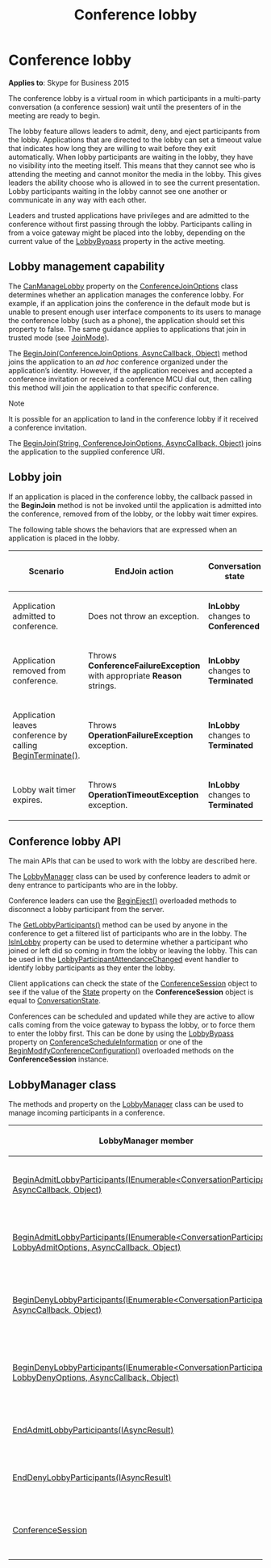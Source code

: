 ﻿---
title: Conference lobby
TOCTitle: Conference lobby
ms:assetid: a299808b-4228-4934-8fe7-7ec000382ee8
ms:mtpsurl: https://msdn.microsoft.com/en-us/library/Dn465989(v=office.16)
ms:contentKeyID: 65239940
ms.date: 07/27/2015
mtps_version: v=office.16
---

# Conference lobby


**Applies to**: Skype for Business 2015



The conference lobby is a virtual room in which participants in a multi-party conversation (a conference session) wait until the presenters of in the meeting are ready to begin.

The lobby feature allows leaders to admit, deny, and eject participants from the lobby. Applications that are directed to the lobby can set a timeout value that indicates how long they are willing to wait before they exit automatically. When lobby participants are waiting in the lobby, they have no visibility into the meeting itself. This means that they cannot see who is attending the meeting and cannot monitor the media in the lobby. This gives leaders the ability choose who is allowed in to see the current presentation. Lobby participants waiting in the lobby cannot see one another or communicate in any way with each other.

Leaders and trusted applications have privileges and are admitted to the conference without first passing through the lobby. Participants calling in from a voice gateway might be placed into the lobby, depending on the current value of the [LobbyBypass](https://msdn.microsoft.com/en-us/library/hh381638\(v=office.16\)) property in the active meeting.

## Lobby management capability

The [CanManageLobby](https://msdn.microsoft.com/en-us/library/hh381614\(v=office.16\)) property on the [ConferenceJoinOptions](https://msdn.microsoft.com/en-us/library/hh385064\(v=office.16\)) class determines whether an application manages the conference lobby. For example, if an application joins the conference in the default mode but is unable to present enough user interface components to its users to manage the conference lobby (such as a phone), the application should set this property to false. The same guidance applies to applications that join in trusted mode (see [JoinMode](https://msdn.microsoft.com/en-us/library/hh384536\(v=office.16\))).

The [BeginJoin(ConferenceJoinOptions, AsyncCallback, Object)](https://msdn.microsoft.com/en-us/library/hh348502\(v=office.16\)) method joins the application to an *ad hoc* conference organized under the application’s identity. However, if the application receives and accepted a conference invitation or received a conference MCU dial out, then calling this method will join the application to that specific conference.


> [!NOTE]
> It is possible for an application to land in the conference lobby if it received a conference invitation.



The [BeginJoin(String, ConferenceJoinOptions, AsyncCallback, Object)](https://msdn.microsoft.com/en-us/library/hh348983\(v=office.16\)) joins the application to the supplied conference URI.

## Lobby join

If an application is placed in the conference lobby, the callback passed in the **BeginJoin** method is not be invoked until the application is admitted into the conference, removed from of the lobby, or the lobby wait timer expires.

The following table shows the behaviors that are expressed when an application is placed in the lobby.

<table>
<colgroup>
<col style="width: 25%" />
<col style="width: 25%" />
<col style="width: 25%" />
<col style="width: 25%" />
</colgroup>
<thead>
<tr class="header">
<th><p>Scenario</p></th>
<th><p>EndJoin action</p></th>
<th><p>Conversation state</p></th>
<th><p>ConferenceSession state</p></th>
</tr>
</thead>
<tbody>
<tr class="odd">
<td><p>Application admitted to conference.</p></td>
<td><p>Does not throw an exception.</p></td>
<td><p><strong>InLobby</strong> changes to <strong>Conferenced</strong></p></td>
<td><p><strong>InLobby</strong> changes to <strong>Connected</strong></p></td>
</tr>
<tr class="even">
<td><p>Application removed from conference.</p></td>
<td><p>Throws <strong>ConferenceFailureException</strong> with appropriate <strong>Reason</strong> strings.</p></td>
<td><p><strong>InLobby</strong> changes to <strong>Terminated</strong></p></td>
<td><p><strong>InLobby</strong> changes to <strong>Idle</strong></p></td>
</tr>
<tr class="odd">
<td><p>Application leaves conference by calling <a href="https://msdn.microsoft.com/en-us/library/hh349607(v=office.16)">BeginTerminate()</a>.</p></td>
<td><p>Throws <strong>OperationFailureException</strong> exception.</p></td>
<td><p><strong>InLobby</strong> changes to <strong>Terminated</strong></p></td>
<td><p><strong>InLobby</strong> changes to <strong>Idle</strong></p></td>
</tr>
<tr class="even">
<td><p>Lobby wait timer expires.</p></td>
<td><p>Throws <strong>OperationTimeoutException</strong> exception.</p></td>
<td><p><strong>InLobby</strong> changes to <strong>Terminated</strong></p></td>
<td><p><strong>InLobby</strong> changes to <strong>Idle</strong></p></td>
</tr>
</tbody>
</table>


## Conference lobby API

The main APIs that can be used to work with the lobby are described here.

The [LobbyManager](https://msdn.microsoft.com/en-us/library/hh383596\(v=office.16\)) class can be used by conference leaders to admit or deny entrance to participants who are in the lobby.

Conference leaders can use the [BeginEject()](https://msdn.microsoft.com/en-us/library/hh384485\(v=office.16\)) overloaded methods to disconnect a lobby participant from the server.

The [GetLobbyParticipants()](https://msdn.microsoft.com/en-us/library/hh384852\(v=office.16\)) method can be used by anyone in the conference to get a filtered list of participants who are in the lobby. The [IsInLobby](https://msdn.microsoft.com/en-us/library/hh383635\(v=office.16\)) property can be used to determine whether a participant who joined or left did so coming in from the lobby or leaving the lobby. This can be used in the [LobbyParticipantAttendanceChanged](https://msdn.microsoft.com/en-us/library/hh349572\(v=office.16\)) event handler to identify lobby participants as they enter the lobby.

Client applications can check the state of the [ConferenceSession](https://msdn.microsoft.com/en-us/library/hh349315\(v=office.16\)) object to see if the value of the [State](https://msdn.microsoft.com/en-us/library/hh161754\(v=office.16\)) property on the **ConferenceSession** object is equal to [ConversationState](https://msdn.microsoft.com/en-us/library/hh381026\(v=office.16\)).

Conferences can be scheduled and updated while they are active to allow calls coming from the voice gateway to bypass the lobby, or to force them to enter the lobby first. This can be done by using the [LobbyBypass](https://msdn.microsoft.com/en-us/library/hh382782\(v=office.16\)) property on [ConferenceScheduleInformation](https://msdn.microsoft.com/en-us/library/hh381608\(v=office.16\)) or one of the [BeginModifyConferenceConfiguration()](https://msdn.microsoft.com/en-us/library/hh161773\(v=office.16\)) overloaded methods on the **ConferenceSession** instance.

## LobbyManager class

The methods and property on the [LobbyManager](https://msdn.microsoft.com/en-us/library/hh383596\(v=office.16\)) class can be used to manage incoming participants in a conference.

<table>
<colgroup>
<col style="width: 50%" />
<col style="width: 50%" />
</colgroup>
<thead>
<tr class="header">
<th><p>LobbyManager member</p></th>
<th><p>Description</p></th>
</tr>
</thead>
<tbody>
<tr class="odd">
<td><p><a href="https://msdn.microsoft.com/en-us/library/hh350073(v=office.16)">BeginAdmitLobbyParticipants(IEnumerable&lt;ConversationParticipant&gt;, AsyncCallback, Object)</a></p></td>
<td><p>Method. Admits lobby participants into the conference.</p>
<p>BeginAdmitLobbyParticipants(IEnumerable&lt;ConversationParticipant&gt;, AsyncCallback, object)</p></td>
</tr>
<tr class="even">
<td><p><a href="https://msdn.microsoft.com/en-us/library/hh349506(v=office.16)">BeginAdmitLobbyParticipants(IEnumerable&lt;ConversationParticipant&gt;, LobbyAdmitOptions, AsyncCallback, Object)</a></p></td>
<td><p>Method. Admits lobby participants into the conference.</p>
<p>BeginAdmitLobbyParticipants(IEnumerable&lt;ConversationParticipant&gt;, LobbyAdmitOptions, AsyncCallback, object)</p></td>
</tr>
<tr class="odd">
<td><p><a href="https://msdn.microsoft.com/en-us/library/hh382108(v=office.16)">BeginDenyLobbyParticipants(IEnumerable&lt;ConversationParticipant&gt;, AsyncCallback, Object)</a></p></td>
<td><p>Method. Denies lobby participants admission into the conference and removes them from the lobby.</p>
<p>BeginDenyLobbyParticipants(IEnumerable&lt;ConversationParticipant&gt;, AsyncCallback, object)</p></td>
</tr>
<tr class="even">
<td><p><a href="https://msdn.microsoft.com/en-us/library/hh349251(v=office.16)">BeginDenyLobbyParticipants(IEnumerable&lt;ConversationParticipant&gt;, LobbyDenyOptions, AsyncCallback, Object)</a></p></td>
<td><p>Method. Denies lobby participants admission into the conference and removes them from the lobby.</p>
<p>BeginDenyLobbyParticipants(IEnumerable&lt;ConversationParticipant&gt;, LobbyDenyOptions, AsyncCallback, object)</p></td>
</tr>
<tr class="odd">
<td><p><a href="https://msdn.microsoft.com/en-us/library/hh381873(v=office.16)">EndAdmitLobbyParticipants(IAsyncResult)</a></p></td>
<td><p>Method. Waits for the pending asynchronous operation to complete.</p>
<p>EndAdmitLobbyParticipants(IAsyncResult)</p></td>
</tr>
<tr class="even">
<td><p><a href="https://msdn.microsoft.com/en-us/library/hh349240(v=office.16)">EndDenyLobbyParticipants(IAsyncResult)</a></p></td>
<td><p>Method. Waits for the pending asynchronous operation to complete.</p>
<p>EndDenyLobbyParticipants(IAsyncResult)</p></td>
</tr>
<tr class="odd">
<td><p><a href="https://msdn.microsoft.com/en-us/library/hh366087(v=office.16)">ConferenceSession</a></p></td>
<td><p>Property. Gets the conference session object that is associated with this <strong>LobbyManager</strong> instance.</p>
<p>ConferenceSession ConferenceSession {get;}</p></td>
</tr>
</tbody>
</table>

